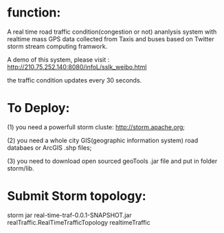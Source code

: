 function:
===============

A real time road traffic condition(congestion or not) ananlysis system with realtime mass GPS data collected from Taxis and buses based on Twitter storm stream computing framwork. 

A demo of this system, please visit : http://210.75.252.140:8080/infoL/sslk_weibo.html

the traffic condition updates every 30 seconds.


To Deploy:
====

(1) you need a powerfull storm cluste: http://storm.apache.org;

(2) you need a whole city GIS(geographic information system) road databaes or   ArcGIS .shp files;

(3) you need to download open sourced geoTools .jar file and put in  folder storm/lib.

Submit Storm topology:
====
storm jar real-time-traf-0.0.1-SNAPSHOT.jar  realTraffic.RealTimeTrafficTopology  realtimeTraffic

 
